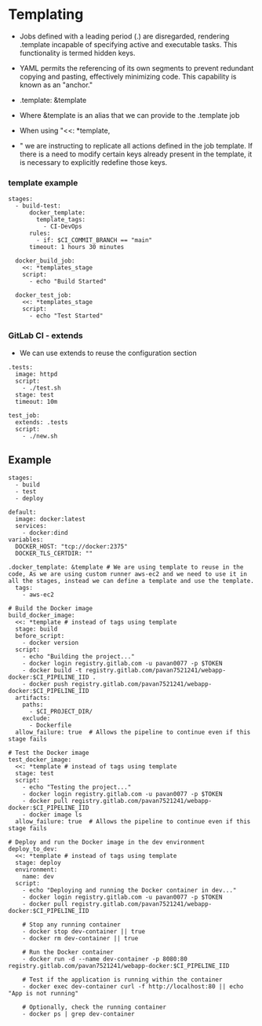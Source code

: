 # Templating

- Jobs defined with a leading period (.) are disregarded, rendering .template incapable of
specifying active and executable tasks. This functionality is termed hidden keys.

- YAML permits the referencing of its own segments to prevent redundant copying and
pasting, effectively minimizing code. This capability is known as an "anchor."

- .template: &template
- Where &template is an alias that we can provide to the .template job

- When using "<<: *template,
- " we are instructing to replicate all actions defined in the job
template. If there is a need to modify certain keys already present in the template, it is
necessary to explicitly redefine those keys.

### template example
```
stages:
  - build-test:
      docker_template:
        template_tags:
          - CI-DevOps
      rules:
        - if: $CI_COMMIT_BRANCH == "main"
      timeout: 1 hours 30 minutes

  docker_build_job:
    <<: *templates_stage
    script:
      - echo "Build Started"

  docker_test_job:
    <<: *templates_stage
    script:
      - echo "Test Started"
```

### GitLab CI - extends

- We can use extends to reuse the configuration section

```
.tests:
  image: httpd
  script: 
    - ./test.sh
  stage: test
  timeout: 10m

test_job:
  extends: .tests
  script: 
    - ./new.sh

```

## Example

```
stages:
  - build
  - test
  - deploy

default:
  image: docker:latest
  services: 
    - docker:dind
variables:
  DOCKER_HOST: "tcp://docker:2375"
  DOCKER_TLS_CERTDIR: ""

.docker_template: &template # We are using template to reuse in the code, As we are using custom runner aws-ec2 and we need to use it in all the stages, instead we can define a template and use the template.
  tags:
    - aws-ec2

# Build the Docker image
build_docker_image:
  <<: *template # instead of tags using template
  stage: build
  before_script:
    - docker version
  script:
    - echo "Building the project..."
    - docker login registry.gitlab.com -u pavan0077 -p $TOKEN 
    - docker build -t registry.gitlab.com/pavan7521241/webapp-docker:$CI_PIPELINE_IID .
    - docker push registry.gitlab.com/pavan7521241/webapp-docker:$CI_PIPELINE_IID
  artifacts:
    paths:
      - $CI_PROJECT_DIR/
    exclude:
      - Dockerfile
  allow_failure: true  # Allows the pipeline to continue even if this stage fails

# Test the Docker image
test_docker_image:
  <<: *template # instead of tags using template
  stage: test
  script:
    - echo "Testing the project..."
    - docker login registry.gitlab.com -u pavan0077 -p $TOKEN 
    - docker pull registry.gitlab.com/pavan7521241/webapp-docker:$CI_PIPELINE_IID
    - docker image ls
  allow_failure: true  # Allows the pipeline to continue even if this stage fails

# Deploy and run the Docker image in the dev environment
deploy_to_dev:
  <<: *template # instead of tags using template
  stage: deploy
  environment:
    name: dev
  script:
    - echo "Deploying and running the Docker container in dev..."
    - docker login registry.gitlab.com -u pavan0077 -p $TOKEN
    - docker pull registry.gitlab.com/pavan7521241/webapp-docker:$CI_PIPELINE_IID
    
    # Stop any running container
    - docker stop dev-container || true
    - docker rm dev-container || true
    
    # Run the Docker container
    - docker run -d --name dev-container -p 8080:80 registry.gitlab.com/pavan7521241/webapp-docker:$CI_PIPELINE_IID
    
    # Test if the application is running within the container
    - docker exec dev-container curl -f http://localhost:80 || echo "App is not running"
    
    # Optionally, check the running container
    - docker ps | grep dev-container

```